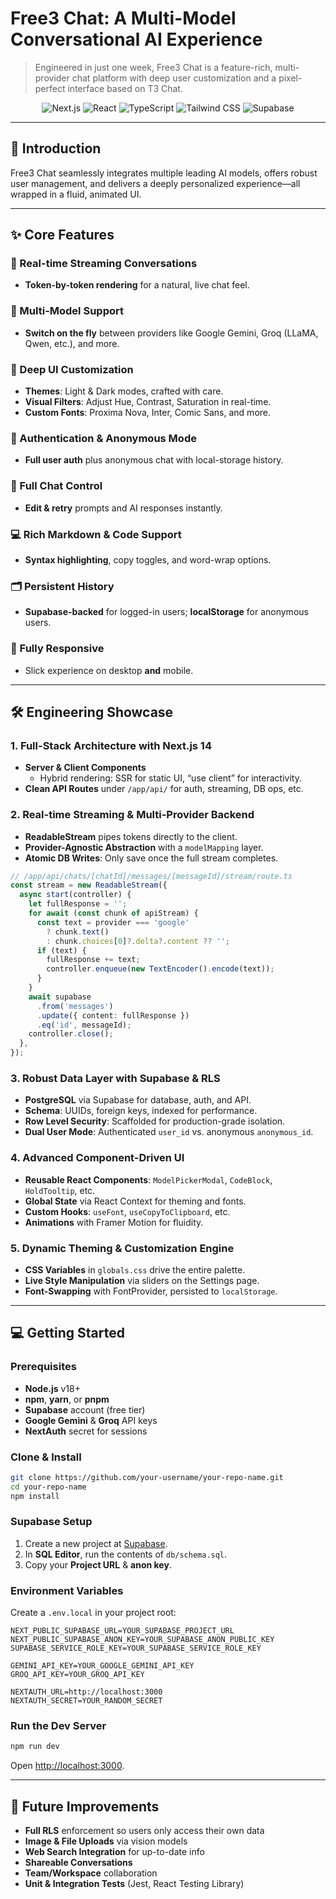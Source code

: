 # Free3 Chat: A Multi-Model Conversational AI Experience

> Engineered in just one week, Free3 Chat is a feature-rich, multi-provider chat platform with deep user customization and a pixel-perfect interface based on T3 Chat.

<p align="center">
  <img src="https://img.shields.io/badge/Next.js-000000?style=for-the-badge&logo=nextdotjs&logoColor=white" alt="Next.js">
  <img src="https://img.shields.io/badge/React-20232A?style=for-the-badge&logo=react&logoColor=61DAFB" alt="React">
  <img src="https://img.shields.io/badge/TypeScript-007ACC?style=for-the-badge&logo=typescript&logoColor=white" alt="TypeScript">
  <img src="https://img.shields.io/badge/Tailwind_CSS-38B2AC?style=for-the-badge&logo=tailwind-css&logoColor=white" alt="Tailwind CSS">
  <img src="https://img.shields.io/badge/Supabase-3FCF8E?style=for-the-badge&logo=supabase&logoColor=white" alt="Supabase">
</p>

---

## 🚀 Introduction

Free3 Chat seamlessly integrates multiple leading AI models, offers robust user management, and delivers a deeply personalized experience—all wrapped in a fluid, animated UI.

---

## ✨ Core Features

### 💬 Real-time Streaming Conversations
- **Token-by-token rendering** for a natural, live chat feel.

### 🤖 Multi-Model Support
- **Switch on the fly** between providers like Google Gemini, Groq (LLaMA, Qwen, etc.), and more.

### 🎨 Deep UI Customization
- **Themes**: Light & Dark modes, crafted with care.  
- **Visual Filters**: Adjust Hue, Contrast, Saturation in real-time.  
- **Custom Fonts**: Proxima Nova, Inter, Comic Sans, and more.

### 🔐 Authentication & Anonymous Mode
- **Full user auth** plus anonymous chat with local-storage history.

### 📝 Full Chat Control
- **Edit & retry** prompts and AI responses instantly.

### 💻 Rich Markdown & Code Support
- **Syntax highlighting**, copy toggles, and word-wrap options.

### 🗂️ Persistent History
- **Supabase-backed** for logged-in users; **localStorage** for anonymous users.

### 📱 Fully Responsive
- Slick experience on desktop **and** mobile.

---

## 🛠️ Engineering Showcase

### 1. Full-Stack Architecture with Next.js 14  
- **Server & Client Components**  
  - Hybrid rendering: SSR for static UI, “use client” for interactivity.  
- **Clean API Routes** under `/app/api/` for auth, streaming, DB ops, etc.

### 2. Real-time Streaming & Multi-Provider Backend  
- **ReadableStream** pipes tokens directly to the client.  
- **Provider-Agnostic Abstraction** with a `modelMapping` layer.  
- **Atomic DB Writes**: Only save once the full stream completes.

```typescript
// /app/api/chats/[chatId]/messages/[messageId]/stream/route.ts
const stream = new ReadableStream({
  async start(controller) {
    let fullResponse = '';
    for await (const chunk of apiStream) {
      const text = provider === 'google'
        ? chunk.text()
        : chunk.choices[0]?.delta?.content ?? '';
      if (text) {
        fullResponse += text;
        controller.enqueue(new TextEncoder().encode(text));
      }
    }
    await supabase
      .from('messages')
      .update({ content: fullResponse })
      .eq('id', messageId);
    controller.close();
  },
});
````

### 3. Robust Data Layer with Supabase & RLS

* **PostgreSQL** via Supabase for database, auth, and API.
* **Schema**: UUIDs, foreign keys, indexed for performance.
* **Row Level Security**: Scaffolded for production-grade isolation.
* **Dual User Mode**: Authenticated `user_id` vs. anonymous `anonymous_id`.

### 4. Advanced Component-Driven UI

* **Reusable React Components**: `ModelPickerModal`, `CodeBlock`, `HoldTooltip`, etc.
* **Global State** via React Context for theming and fonts.
* **Custom Hooks**: `useFont`, `useCopyToClipboard`, etc.
* **Animations** with Framer Motion for fluidity.

### 5. Dynamic Theming & Customization Engine

* **CSS Variables** in `globals.css` drive the entire palette.
* **Live Style Manipulation** via sliders on the Settings page.
* **Font-Swapping** with FontProvider, persisted to `localStorage`.

---

## 💻 Getting Started

### Prerequisites

* **Node.js** v18+
* **npm**, **yarn**, or **pnpm**
* **Supabase** account (free tier)
* **Google Gemini** & **Groq** API keys
* **NextAuth** secret for sessions

### Clone & Install

```bash
git clone https://github.com/your-username/your-repo-name.git
cd your-repo-name
npm install
```

### Supabase Setup

1. Create a new project at [Supabase](https://app.supabase.com).
2. In **SQL Editor**, run the contents of `db/schema.sql`.
3. Copy your **Project URL** & **anon key**.

### Environment Variables

Create a `.env.local` in your project root:

```env
NEXT_PUBLIC_SUPABASE_URL=YOUR_SUPABASE_PROJECT_URL
NEXT_PUBLIC_SUPABASE_ANON_KEY=YOUR_SUPABASE_ANON_PUBLIC_KEY
SUPABASE_SERVICE_ROLE_KEY=YOUR_SUPABASE_SERVICE_ROLE_KEY

GEMINI_API_KEY=YOUR_GOOGLE_GEMINI_API_KEY
GROQ_API_KEY=YOUR_GROQ_API_KEY

NEXTAUTH_URL=http://localhost:3000
NEXTAUTH_SECRET=YOUR_RANDOM_SECRET
```

### Run the Dev Server

```bash
npm run dev
```

Open [http://localhost:3000](http://localhost:3000).

---

## 🔮 Future Improvements

* **Full RLS** enforcement so users only access their own data
* **Image & File Uploads** via vision models
* **Web Search Integration** for up-to-date info
* **Shareable Conversations**
* **Team/Workspace** collaboration
* **Unit & Integration Tests** (Jest, React Testing Library)